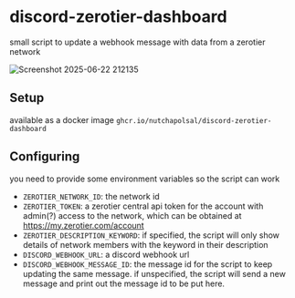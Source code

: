 # discord-zerotier-dashboard
small script to update a webhook message with data from a zerotier network

![Screenshot 2025-06-22 212135](https://github.com/user-attachments/assets/6222f6b4-30c2-4e99-b445-6218f577f050)

## Setup
available as a docker image `ghcr.io/nutchapolsal/discord-zerotier-dashboard`

## Configuring
you need to provide some environment variables so the script can work
- `ZEROTIER_NETWORK_ID`: the network id
- `ZEROTIER_TOKEN`: a zerotier central api token for the account with admin(?) access to the network, which can be obtained at https://my.zerotier.com/account
- `ZEROTIER_DESCRIPTION_KEYWORD`: if specified, the script will only show details of network members with the keyword in their description
- `DISCORD_WEBHOOK_URL`: a discord webhook url
- `DISCORD_WEBHOOK_MESSAGE_ID`: the message id for the script to keep updating the same message. if unspecified, the script will send a new message and print out the message id to be put here.

